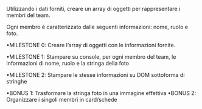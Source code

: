 Utilizzando i dati forniti, creare un array di oggetti per rappresentare i membri del team.

Ogni membro è caratterizzato dalle seguenti informazioni: nome, ruolo e foto.

•MILESTONE 0:
Creare l’array di oggetti con le informazioni fornite.

•MILESTONE 1:
Stampare su console, per ogni membro del team, le informazioni di nome, ruolo e la stringa della foto

•MILESTONE 2:
Stampare le stesse informazioni su DOM sottoforma di stringhe

•BONUS 1:
Trasformare la stringa foto in una immagine effettiva
•BONUS 2:
Organizzare i singoli membri in card/schede
